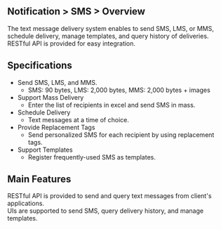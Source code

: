 ## Notification > SMS > Overview

The text message delivery system enables to send SMS, LMS, or MMS, schedule delivery, manage templates, and query history of deliveries.
RESTful API is provided for easy integration.

## Specifications

- Send SMS, LMS, and MMS.
  - SMS: 90 bytes, LMS: 2,000 bytes, MMS: 2,000 bytes + images
- Support Mass Delivery
  - Enter the list of recipients in excel and send SMS in mass.
- Schedule Delivery
  - Text messages at a time of choice.
- Provide Replacement Tags
  - Send personalized SMS for each recipient by using replacement tags.
- Support Templates
  - Register frequently-used SMS as templates.

## Main Features

RESTful API is provided to send and query text messages from client's applications.   
UIs are supported to send SMS, query delivery history, and manage templates. 
